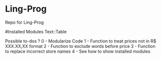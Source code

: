 # Ling-Prog
Repo for Ling-Prog

#Installed Modules
Text::Table

Possible to-dos ? 
0 - Modularize Code
1 - Function to treat prices not in R$ XXX.XX,XX format
2 - Function to exclude words before price
3 - Function to replace incorrect store names
4 - See how to show installed modules
